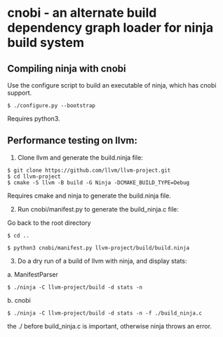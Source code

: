 # cnobi - an alternate build dependency graph loader for ninja build system

## Compiling ninja with cnobi
Use the configure script to build an executable of ninja, which has cnobi support.

```
$ ./configure.py --bootstrap
```

Requires python3.

## Performance testing on llvm:

1. Clone llvm and generate the build.ninja file:

```
$ git clone https://github.com/llvm/llvm-project.git
$ cd llvm-project
$ cmake -S llvm -B build -G Ninja -DCMAKE_BUILD_TYPE=Debug
```
Requires cmake and ninja to generate the build.ninja file.

2. Run cnobi/manifest.py to generate the build_ninja.c file:

Go back to the root directory
```
$ cd .. 
```

```
$ python3 cnobi/manifest.py llvm-project/build/build.ninja
```

3. Do a dry run of a build of llvm with ninja, and display stats:

a. ManifestParser
```
$ ./ninja -C llvm-project/build -d stats -n
```

b. cnobi
```
$ ./ninja -C llvm-project/build -d stats -n -f ./build_ninja.c
```
the ./ before build_ninja.c is important, otherwise ninja throws an error.


